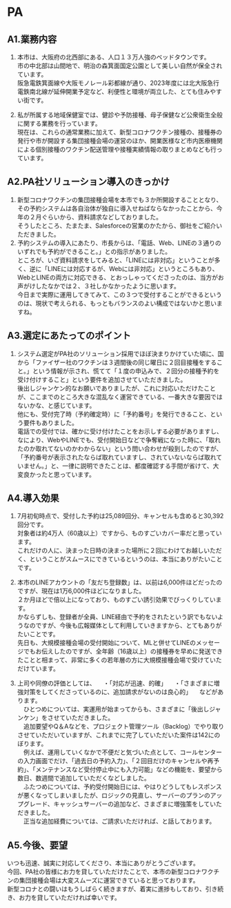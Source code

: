 # PA
## A1.業務内容
1. 本市は、大阪府の北西部にある、人口１３万人強のベッドタウンです。  
市の中北部は山間地で、明治の森箕面国定公園として美しい自然が保全されています。  
阪急電鉄箕面線や大阪モノレール彩都線が通り、2023年度には北大阪急行電鉄南北線が延伸開業予定など、利便性と環境が両立した、とても住みやすい街です。  
  
2. 私が所属する地域保健室では、健診や予防接種、母子保健など公衆衛生全般に関する業務を行っています。  
現在は、これらの通常業務に加えて、新型コロナワクチン接種の、接種券の発行や市が開設する集団接種会場の運営のほか、開業医様など市内医療機関による個別接種のワクチン配送管理や接種実績情報の取りまとめなども行っています。  
  
## A2.PA社ソリューション導入のきっかけ
1. 新型コロナワクチンの集団接種会場を本市でも３か所開設することとなり、その予約システムは各自治体が独自に導入せねばならなかったことから、今年の２月ぐらいから、資料請求などしておりました。  
   そうしたところ、たまたま、Salesforceの営業のかたから、御社をご紹介いただきました。
2. 予約システムの導入にあたり、市長からは、「電話、Web、LINEの３通りのいずれでも予約ができること。」との指示がありました。  
   ところが、いざ資料請求をしてみると、「LINEには非対応」ということが多く、逆に「LINEには対応するが、Webには非対応」というところもあり、WebとLINEの両方に対応できる、とおっしゃってくださったのは、当方がお声がけしたなかでは２、３社しかなかったように思います。  
   今日まで実際に運用してきてみて、この３つで受付することができるというのは、現状で考えられる、もっともバランスのよい構成ではないかと思いますね。  
  
## A3.選定にあたってのポイント
1. システム選定がPA社のソリューション採用でほぼ決まりかけていた頃に、国から「ファイザー社のワクチンは３週間後の同じ曜日に２回目接種をすること。」という情報が示され、慌てて「１度の申込みで、２回分の接種予約を受け付けすること」という要件を追加させていただきました。  
   後出しジャンケン的なお願いでありましたが、これに対応いただけたことが、ここまでのところ大きな混乱なく運営できている、一番大きな要因ではないかな、と感じています。  
   他にも、受付完了時（予約確定時）に「予約番号」を発行できること、という要件もありました。  
   電話での受付では、確かに受け付けたことをお示しする必要がありますし、なにより、WebやLINEでも、受付開始日などで争奪戦になった時に、「取れたのか取れてないのかわからない」という問い合わせが殺到したのですが、「予約番号が表示されたならば取れていますし、されていないならば取れていません。」と、一律に説明できたことは、都度確認する手間が省けて、大変良かったと思っています。

## A4.導入効果  
1. 7月初旬時点で、受付した予約は25,089回分、キャンセルも含めると30,392回分です。  
   対象者は約4万人（60歳以上）ですから、ものすごいカバー率だと思っています。  
   これだけの人に、決まった日時の決まった場所に２回にわけてお越しいただく、ということがスムースにできているというのは、本当にありがたいことです。  
  
2. 本市のLINEアカウントの「友だち登録数」は、以前は6,000件ほどだったのですが、現在は1万6,000件ほどになりました。  
   ２か月ほどで倍以上になっており、ものすごい誘引効果でびっくりしています。  
   かならずしも、登録者が全員、LINE経由で予約をされたという訳でもないようなのですが、今後も広報媒体として利用していきますから、とてもありがたいことです。  
   先日も、大規模接種会場の受付開始について、MLと併せてLINEのメッセージでもお伝えしたのですが、全年齢（16歳以上）の接種券を早めに発送できたことと相まって、非常に多くの若年層の方に大規模接種会場で受けていただけています。
  
3. 上司や同僚の評価としては、
　・「対応が迅速、的確」
　・「さまざまに増強対策をしてくださっているのに、追加請求がないのは良心的」
　などがあります。  
　ひとつめについては、実運用が始まってからも、さまざまに「後出しジャンケン」をさせていただきました。  
　追加要望やQ＆Aなどを、プロジェクト管理ツール（Backlog）でやり取りさせていただいていますが、これまでに完了していただいた案件は142にのぼります。  
　例えば、運用していくなかで不便だと気づいた点として、コールセンターの入力画面でだけ、「過去日の予約入力」、「２回目だけのキャンセルや再予約」、「メンテナンスなど受付停止中にも入力可能」などの機能を、要望から数日、数週間で追加していただくなどしました。  
　ふたつめについては、予約受付開始日には、やはりどうしてもレスポンスが悪くなってしまいましたが、ロジックの見直し、サーバーのプランのアップグレード、キャッシュサーバーの追加など、さまざまに増強策をしていただきました。  
　正当な追加経費については、ご請求いただければ、と話しております。

## A5.今後、要望
いつも迅速、誠実に対応してくださり、本当にありがとうございます。  
今回、PA社の皆様にお力を貸していただけたことで、本市の新型コロナワクチンの集団接種会場は大変スムーズに運営できていると思っております。  
新型コロナとの闘いはもうしばらく続きますが、着実に進捗もしており、引き続き、お力を貸していただければ幸いです。  


